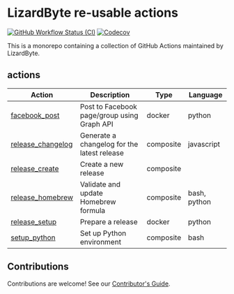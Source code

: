 # LizardByte re-usable actions

[![GitHub Workflow Status (CI)](https://img.shields.io/github/actions/workflow/status/lizardbyte/actions/ci.yml.svg?branch=master&label=CI%20build&logo=github&style=for-the-badge)](https://github.com/LizardByte/actions/actions/workflows/ci.yml?query=branch%3Amaster)
[![Codecov](https://img.shields.io/codecov/c/gh/LizardByte/actions.svg?token=GQm8qlXRaw&style=for-the-badge&logo=codecov&label=codecov)](https://app.codecov.io/gh/LizardByte/actions)

This is a monorepo containing a collection of GitHub Actions maintained by LizardByte.

## actions

| Action                                                | Description                                 | Type      | Language     |
|-------------------------------------------------------|---------------------------------------------|-----------|--------------|
| [facebook_post](actions/facebook_post#readme)         | Post to Facebook page/group using Graph API | docker    | python       |
| [release_changelog](actions/release_changelog#readme) | Generate a changelog for the latest release | composite | javascript   |
| [release_create](actions/release_create#readme)       | Create a new release                        | composite |              |
| [release_homebrew](actions/release_homebrew#readme)   | Validate and update Homebrew formula        | composite | bash, python |
| [release_setup](actions/release_setup#readme)         | Prepare a release                           | docker    | python       |
| [setup_python](actions/setup_python#readme)           | Set up Python environment                   | composite | bash         |

## Contributions

Contributions are welcome!
See our [Contributor's Guide](https://docs.lizardbyte.dev/latest/developers/code_of_conduct.html).
